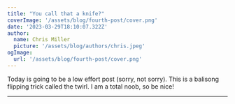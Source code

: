 ```yaml
---
title: "You call that a knife?"
coverImage: '/assets/blog/fourth-post/cover.png'
date: '2023-03-29T18:10:07.322Z'
author:
  name: Chris Miller
  picture: '/assets/blog/authors/chris.jpeg'
ogImage:
  url: '/assets/blog/fourth-post/cover.png'
---
```


Today is going to be a low effort post (sorry, not sorry). This is a balisong flipping trick called the twirl.
I am a total noob, so be nice!

---



